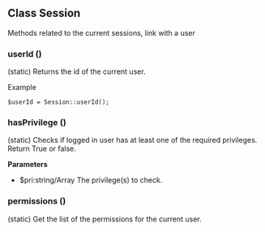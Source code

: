 ## Class Session
Methods related to the current sessions, link with a user

### userId ()
(static) Returns the id of the current user.

Example
```
$userId = Session::userId();
```


### hasPrivilege ()
(static) Checks if logged in user has at least one of the required privileges.
Return True or false.

**Parameters**
- $pri:string/Array The privilege(s) to check.

### permissions ()
(static) Get the list of the permissions for the current user.
